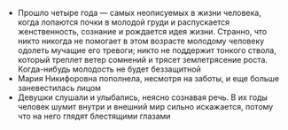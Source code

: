 * Прошло четыре года — самых неописуемых в жизни человека, когда лопаются почки в молодой груди и распускается женственность, сознание и рождается идея жизни. Странно, что никто никогда не помогает в этом возрасте молодому человеку одолеть мучащие его тревоги; никто не поддержит тонкого ствола, который треплет ветер сомнений и трясет землетрясение роста. Когда-нибудь молодость не будет беззащитной
* Мария Никифоровна пополнела, несмотря на заботы, и еще больше заневестилась лицом
* Девушки слушали и улыбались, неясно сознавая речь. В их годы человек шумит внутри и внешний мир сильно искажается, потому что на него глядят блестящими глазами